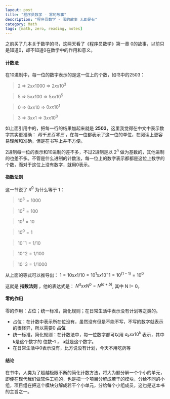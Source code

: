 ```yaml
---
layout: post
title: "程序员数学 - 零的故事"
description: "程序员数学 - 零的故事 无即是有"
category: Math
tags: [math, zero, reading, notes]
---
```


之前买了几本关于数学的书，这两天看了《程序员数学》第一章 0的故事，以前只是知道0，却不知道0在数学中的作用和意义。

#### 计数法

在10进制中，每一位的数字表示的是这一位上的个数，如书中的2503：

> 2 => $2 xx 1000$ => $2 xx 10^3$

> 5 => $5 xx 100$ => $5 xx 10^5$

> 0 => $0 xx 10$ => $0 xx 10^1$

> 3 => $3 xx 1$ => $3 xx 10^0$

如上面引用中的，把每一行的结果加起来就是 **2503**，这里我觉得在中文中表示数字其实更准确： *两千五百零三* ，在每一位都表示了这一位的单位，在阅读上更容易理解和准确，但是在书写上并不方便。

2进制每一位的表示和10进制的差不多，不过2进制是以 $2^n$ 做为基数的，其他进制的也差不多。不管是什么进制的计数法，每一位上的数字表示都都是这位上数字的个数，而对于这位上没有数字，就用0表示。

#### 指数法则

这一节说了 $n^0$ 为什么等于 1：

> $10^3 = 1000$

> $10^2 = 100$

> $10^1 = 10$

> $10^0 = 1$

> $10^-1 = 1/10$

> $10^-2 = 1/100$ 

> $10^-3 = 1/1000$ 

从上面的等式可以推导出： $1 = 10 xx 1/10 = 10^1 xx 10^-1 = 10^(1-1) = 10^0$

这就是 **指数法则** ，他的表达式是： $N^a xx N^b = N^(a+b)$, 其中 N != 0。

#### 零的作用

零的作用：占位；统一标准，简化规则；在日常生活中表示没有计划等之类的。

* 占位：在计数中表示所在位没有，虽然没有但是不能不写，不写的数字就表示的很怪异，所以需要0 **占位**
* 统一标准，简化规则：在计数法中，每一位数字都可以用 $a_k xx 10^k$ 表示，其中k是这个数字的 位数-1 ， a就是这个数字。
* 在日常生活中0表示没有，比方说没有计划，今天不用吃药等

#### 结论

在书中，人类为了超越极限不断的简化计数方法，将大为题分解一个个小的单元，即便在现代我们做软件工程的，也是把一个项目分解成若干的模块，分给不同的小组，项目组在把这个模块分解成若干个小单元，分给每个小组成员，这也是这本书的主旨之一。